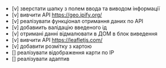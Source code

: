 -   [v] зверстати шапку з полем ввода та виводом інформації
-   [v] вивчити АРІ https://geo.ipify.org/
-   [v] реалізувати функціонал отримання даних по АРІ
-   [v] добавиить валідацію введеного ід
-   [v] отримані данні відмалювати в ДОМ в блок виведення
-   [v] вивчити АРІ https://leafletjs.com/
-   [v] добавити розмітку з картою
-   [] реалізувати відображення карти по ІР
-   [] реалізувати адаптив 